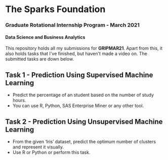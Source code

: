 # The Sparks Foundation 
### Graduate Rotational Internship Program - March 2021
#### Data Science and Business Analytics

This repository holds all my submissions for **GRIPMAR21**. Apart from this, it also holds tasks that I've finished, but haven't made a video on. The submitted tasks are down below.

## Task 1 - Prediction Using Supervised Machine Learning
* Predict the percentage of an student based on the number of study hours. 
* You can use R, Python, SAS Enterprise Miner or any other tool.

## Task 2 - Prediction Using Unsupervised Machine Learning
* From the given ‘Iris’ dataset, predict the optimum number of clusters and represent it visually.
* Use R or Python or perform this task.
